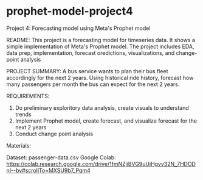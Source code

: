 # prophet-model-project4
Project 4: Forecasting model using Meta's Prophet model

README: This project is a forecasting model for timeseries data. It shows a simple implementation of Meta's Prophet model. The project includes EDA, data prep, implementation, forecast oredictions, visualizations, and change-point analysis

PROJECT SUMMARY: A bus service wants to plan their bus fleet accordingly for the next 2 years. Using historical ride history, forecast how many passengers per month the bus can expect for the next 2 years. 

REQUIREMENTS:

1. Do preliminary exploritory data analysis, create visuals to understand trends
2. Implement Prophet model, create forecast, and visualize forecast for the next 2 years
3. Conduct change point analysis

Materials: 

Dataset: passenger-data.csv
Google Colab: https://colab.research.google.com/drive/1fmNZjiBVG9uUjHgvv32N_7HDODnI--bv#scrollTo=MXSU9b7_Pqm4

